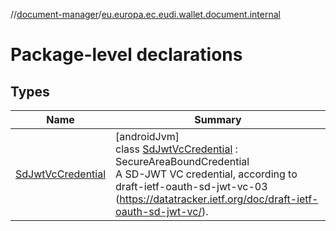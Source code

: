 //[document-manager](../../index.md)/[eu.europa.ec.eudi.wallet.document.internal](index.md)

# Package-level declarations

## Types

| Name | Summary |
|---|---|
| [SdJwtVcCredential](-sd-jwt-vc-credential/index.md) | [androidJvm]<br>class [SdJwtVcCredential](-sd-jwt-vc-credential/index.md) : SecureAreaBoundCredential<br>A SD-JWT VC credential, according to draft-ietf-oauth-sd-jwt-vc-03 (https://datatracker.ietf.org/doc/draft-ietf-oauth-sd-jwt-vc/). |
